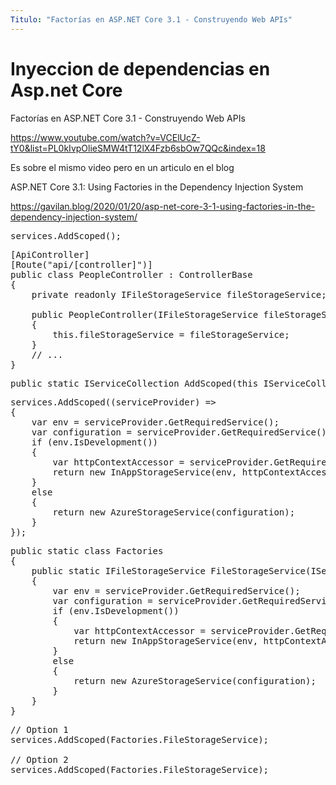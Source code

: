 ```yaml
---
Titulo: "Factorías en ASP.NET Core 3.1 - Construyendo Web APIs"
---
```


# Inyeccion de dependencias en Asp.net Core

Factorías en ASP.NET Core 3.1 - Construyendo Web APIs

https://www.youtube.com/watch?v=VCElUcZ-tY0&list=PL0kIvpOlieSMW4tT12lX4Fzb6sbOw7QQc&index=18


Es sobre el mismo video pero en un articulo en el blog

ASP.NET Core 3.1: Using Factories in the Dependency Injection System

https://gavilan.blog/2020/01/20/asp-net-core-3-1-using-factories-in-the-dependency-injection-system/


<pre>
services.AddScoped<IFileStorageService, AzureStorageService>();
</pre>

<pre>
[ApiController]
[Route("api/[controller]")]
public class PeopleController : ControllerBase
{
    private readonly IFileStorageService fileStorageService;
    
    public PeopleController(IFileStorageService fileStorageService)
    {
        this.fileStorageService = fileStorageService;
    }
    // ...
}
</pre>

<pre>
public static IServiceCollection AddScoped<TService>(this IServiceCollection services, Func<IServiceProvider, TService> implementationFactory) where TService : class;
</pre>

<pre>
services.AddScoped<IFileStorageService>((serviceProvider) =>
{
    var env = serviceProvider.GetRequiredService<IWebHostEnvironment>();
    var configuration = serviceProvider.GetRequiredService<IConfiguration>();
    if (env.IsDevelopment())
    {
        var httpContextAccessor = serviceProvider.GetRequiredService<IHttpContextAccessor>();
        return new InAppStorageService(env, httpContextAccessor);
    }
    else
    {
        return new AzureStorageService(configuration);
    }
});
</pre>

<pre>
public static class Factories
{
    public static IFileStorageService FileStorageService(IServiceProvider serviceProvider)
    {
        var env = serviceProvider.GetRequiredService<IWebHostEnvironment>();
        var configuration = serviceProvider.GetRequiredService<IConfiguration>();
        if (env.IsDevelopment())
        {
            var httpContextAccessor = serviceProvider.GetRequiredService<IHttpContextAccessor>();
            return new InAppStorageService(env, httpContextAccessor);
        }
        else
        {
            return new AzureStorageService(configuration);
        }
    }
}
</pre>

<pre>
// Option 1
services.AddScoped(Factories.FileStorageService);

// Option 2
services.AddScoped<IFileStorageService>(Factories.FileStorageService);
</pre>


